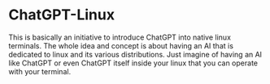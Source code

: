 # ChatGPT-Linux
This is basically an initiative to introduce ChatGPT into native linux terminals. The whole idea and concept is about having an AI that is dedicated to linux and its various distributions. Just imagine of having an AI like ChatGPT or even ChatGPT itself inside your linux that you can operate with your terminal. 
